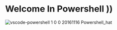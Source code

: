# Welcome In Powershell ))
![vscode-powershell 1 0 0 20161116](https://user-images.githubusercontent.com/25440152/30280688-662ed582-96de-11e7-85aa-ee410fb2a7d2.png) 
Powershell_hat
